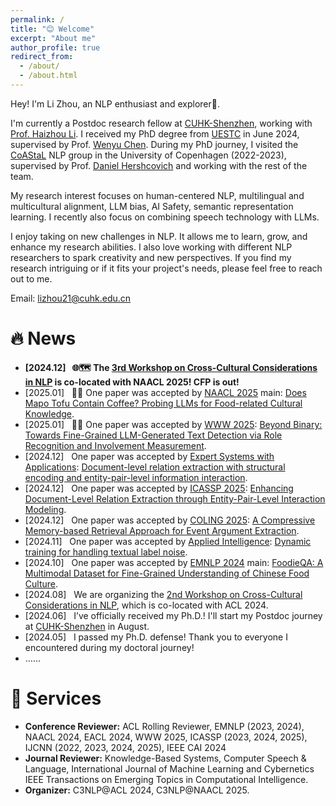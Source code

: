```yaml
---
permalink: /
title: "😊 Welcome"
excerpt: "About me"
author_profile: true
redirect_from: 
  - /about/
  - /about.html
---
```



Hey! I'm Li Zhou, an NLP enthusiast and explorer🤗. 

I'm currently a Postdoc research fellow at [CUHK-Shenzhen](https://www.cuhk.edu.cn/en), working with [Prof. Haizhou Li](https://colips.org/~eleliha/). I received my PhD degree from [UESTC](https://www.uestc.edu.cn/) in June 2024, supervised by Prof. [Wenyu Chen](https://www.researchgate.net/profile/Wenyu-Chen-10).
During my PhD journey, I visited the [CoAStaL](https://coastalcph.github.io/) NLP group in the University of Copenhagen (2022-2023), supervised by Prof. [Daniel Hershcovich](https://danielhers.github.io/) and working with the rest of the team.

My research interest focuses on 
human-centered NLP,
multilingual and multicultural alignment,
LLM bias,
AI Safety,
semantic representation learning.
I recently also focus on combining speech technology with LLMs.


I enjoy taking on new challenges in NLP. 
It allows me to learn, grow, and enhance my research abilities. 
I also love working with different NLP researchers to spark creativity and new perspectives. 
If you find my research intriguing or if it fits your project's needs, 
please feel free to reach out to me.

Email: lizhou21@cuhk.edu.cn


# 🔥 News
* **[2024.12] &nbsp; 🌐🗺️ The [3rd Workshop on Cross-Cultural Considerations in NLP](https://c3nlp.github.io/) is co-located with NAACL 2025! CFP is out!**
* [2025.01] &nbsp; 🎉🎉 One paper was accepted by [NAACL 2025](https://2025.naacl.org/) main: [Does Mapo Tofu Contain Coffee? Probing LLMs for Food-related Cultural Knowledge](https://arxiv.org/abs/2404.06833).
* [2025.01] &nbsp; 🎉🎉 One paper was accepted by [WWW 2025](https://www2025.thewebconf.org/): [Beyond Binary: Towards Fine-Grained LLM-Generated Text Detection via Role Recognition and Involvement Measurement](https://arxiv.org/abs/2410.14259).
* [2024.12] &nbsp; One paper was accepted by [Expert Systems with Applications](https://2025.ieeeicassp.org/): [Document-level relation extraction with structural encoding and entity-pair-level information interaction](https://www.sciencedirect.com/science/article/abs/pii/S095741742402966X).
* [2024.12] &nbsp; One paper was accepted by [ICASSP 2025](https://2025.ieeeicassp.org/): [Enhancing Document-Level Relation Extraction through Entity-Pair-Level Interaction Modeling]().
* [2024.12] &nbsp; One paper was accepted by [COLING 2025](https://coling2025.org/): [A Compressive Memory-based Retrieval Approach for Event Argument Extraction](https://arxiv.org/abs/2409.09322).
* [2024.11] &nbsp; One paper was accepted by [Applied Intelligence](https://link.springer.com/journal/10489): [Dynamic training for handling textual label noise](https://link.springer.com/article/10.1007/s10489-024-05738-x).
* [2024.10] &nbsp; One paper was accepted by [EMNLP 2024](https://2024.emnlp.org/) main: [FoodieQA: A Multimodal Dataset for Fine-Grained Understanding of Chinese Food Culture](https://arxiv.org/abs/2406.11030).
* [2024.08] &nbsp; We are organizing the [2nd Workshop on Cross-Cultural Considerations in NLP](https://sites.google.com/view/c3nlp/call-for-papers), which is co-located with ACL 2024.
* [2024.06] &nbsp; I’ve officially received my Ph.D.! I'll start my Postdoc journey at [CUHK-Shenzhen](https://www.cuhk.edu.cn/en) in August.
* [2024.05] &nbsp; I passed my Ph.D. defense! Thank you to everyone I encountered during my doctoral journey!
* ……
  
<!--* [2024.05] &nbsp;  One paper was accepted by [ACL 2024](https://2024.aclweb.org/) Findings: [Beyond Single-Event Extraction: Towards Efficient Document-Level Multi-Event Argument Extraction](https://arxiv.org/abs/2405.01884).
* [2024.04] &nbsp; One paper that I involved was accepted by Tansactions of the Association for Computational Linguistics (TACL): [CreoleVal: Multilingual Multitask Benchmarks for Creoles](https://arxiv.org/pdf/2310.19567.pdf).
* [2024.03] &nbsp; I have submitted my Phd thesis! Good luck, Li!
* [2023.12] &nbsp; Our paper was accepted by [ICASSP 2024](https://2024.ieeeicassp.org/):  [ MLPs Compass: What is learned when MLPs are combined with PLMs?](https://arxiv.org/abs/2401.01667). See you in Seoul!
* [2023.10] &nbsp; Our paper was accepted by Tansactions of the Association for Computational Linguistics (TACL): [Cultural Adaptation of Recipes](https://arxiv.org/abs/2310.17353).

  
*[2023.10] &nbsp; Two papers were accepted by [EMNLP 2023](https://2023.emnlp.org/): [Cultural Compass: Predicting Transfer Learning Success in Offensive Language Detection with Cultural Features](https://arxiv.org/abs/2310.06458) (Findings) and [Copyright Violations and Large Language Models]() (Main).

[2023.08] &nbsp; [Our paper](https://aclanthology.org/2023.c3nlp-1.7/) was picked up by Danish newspaper [Børsen](https://borsen.dk/nyheder/ai/populaer-chatbot-promoverer-amerikanske-vaerdier-og-normer).
[2024.05] &nbsp; 🖥️🖥️ I began working as a Research Assistant at [Shenzhen Research Institute of Big Data](http://sribd.cn/en), supervised by [Haizhou Li](https://www.colips.org/~eleliha/).
[2023.07] &nbsp; [Our paper](https://aclanthology.org/2023.c3nlp-1.7/) was picked up by several Danish media, including [Politiken](https://politiken.dk/debat/klummer/jarlner/art9429359/Samtalerobot-er-et-redskab-for-amerikansk-kulturimperialisme), [Børsen](https://ekstrabladet.dk/nyheder/samfund/chatgpt-fremmer-amerikanske-normer-og-vaerdier/9856186), [Danish TV2](https://www.tv2kosmopol.dk/nyhedsarkiv?date=2023-07-10&clip=634dda2b-8303-4527-aeff-a96418116135), [Ekstra Bladet](https://ekstrabladet.dk/nyheder/samfund/chatgpt-fremmer-amerikanske-normer-og-vaerdier/9856186), [University of Copenhagen](https://di.ku.dk/english/news/2023/chatgpt-promotes-american-norms-and-values/)! 
[2023-07] Our paper was reported by several Danish media, including Politiken, Børsen, Danish TV2, Ekstra Bladet, University of Copenhagen!-->


# 📝 Services
- **Conference Reviewer:** ACL Rolling Reviewer, EMNLP (2023, 2024), NAACL 2024, EACL 2024, WWW 2025, ICASSP (2023, 2024, 2025), IJCNN (2022, 2023, 2024, 2025), IEEE CAI 2024
- **Journal Reviewer:** Knowledge-Based Systems, Computer Speech & Language, International Journal of Machine Learning and Cybernetics
IEEE Transactions on Emerging Topics in Computational Intelligence.
- **Organizer:** C3NLP@ACL 2024, C3NLP@NAACL 2025.

<!--
# 🎨 Personal
🏠I grew up in Chengdu, my hometown, a city that blends modernity with traditional culture, boasting over two thousand years of history and renowned as the food capital with delicacies such as hotpot🍲, and traditional Sichuan dishes like mapo tofu🌶️. Chengdu is also home to 🐼He Hua (nicknamed Hua Hua) , captivating Chinese hearts with her mild temperament and rare inability to climb trees. I love my city, it's also a highly inclusive city.

🧘‍♀️When I'm not in research mode, I might be picking up some oil painting skills, practicing yoga, or just chilling with friends, chatting, and snapping some photos.-->
